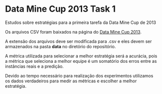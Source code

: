 # Data Mine Cup 2013 Task 1

Estudos sobre estratégias para a primeira tarefa da Data Mine Cup de 2013

Os arquivos CSV foram baixados na página do [Data Mine Cup 2013](https://www.data-mining-cup.com/reviews/dmc-2013/).

A extensão dos arquivos deve ser modificada para .csv e eles devem ser armazenados na pasta **data** no diretório do repositório.

A métrica utilizada para selecionar a melhor estratégia será a acurácia, pois a métrica que seleciona a melhor equipe é um somatório dos erros entre as instâncias reais e a predição.

Devido ao tempo necessário para realização dos experimentos utilizamos os dados verdadeiros para medir as métricas e escolher a melhor estratégia.
